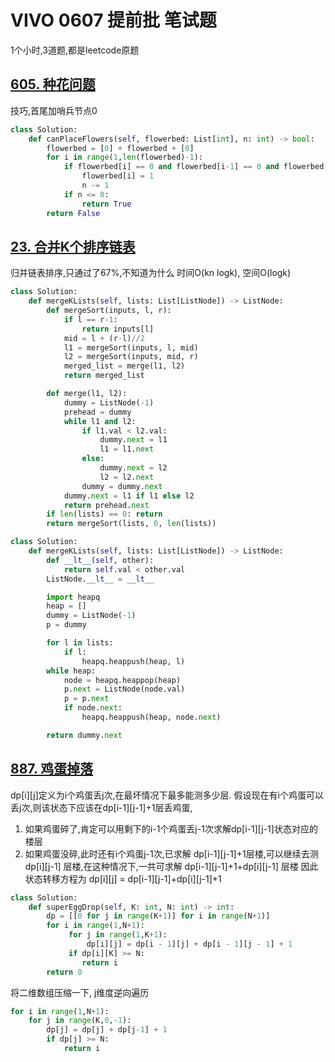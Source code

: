 # VIVO 0607 提前批 笔试题
1个小时,3道题,都是leetcode原题

## [605. 种花问题](https://leetcode-cn.com/problems/can-place-flowers/)
技巧,首尾加哨兵节点0
```python
class Solution:
    def canPlaceFlowers(self, flowerbed: List[int], n: int) -> bool:
        flowerbed = [0] + flowerbed + [0]
        for i in range(1,len(flowerbed)-1):
            if flowerbed[i] == 0 and flowerbed[i-1] == 0 and flowerbed[i+1] == 0:
                flowerbed[i] = 1
                n -= 1
            if n <= 0:
                return True
        return False
```

## [23. 合并K个排序链表](https://leetcode-cn.com/problems/merge-k-sorted-lists/)
归并链表排序,只通过了67%,不知道为什么
时间O(kn logk), 空间O(logk)
```python
class Solution:
    def mergeKLists(self, lists: List[ListNode]) -> ListNode:
        def mergeSort(inputs, l, r):
            if l == r-1:
                return inputs[l]
            mid = l + (r-l)//2
            l1 = mergeSort(inputs, l, mid)
            l2 = mergeSort(inputs, mid, r)
            merged_list = merge(l1, l2)
            return merged_list

        def merge(l1, l2):
            dummy = ListNode(-1)
            prehead = dummy
            while l1 and l2:
                if l1.val < l2.val:
                    dummy.next = l1
                    l1 = l1.next  
                else:
                    dummy.next = l2
                    l2 = l2.next
                dummy = dummy.next
            dummy.next = l1 if l1 else l2
            return prehead.next
        if len(lists) == 0: return
        return mergeSort(lists, 0, len(lists))
```
```python
class Solution:
    def mergeKLists(self, lists: List[ListNode]) -> ListNode:
        def __lt__(self, other):
            return self.val < other.val
        ListNode.__lt__ = __lt__

        import heapq
        heap = []
        dummy = ListNode(-1)
        p = dummy

        for l in lists:
            if l:
                heapq.heappush(heap, l)
        while heap:
            node = heapq.heappop(heap)
            p.next = ListNode(node.val)
            p = p.next
            if node.next:
                heapq.heappush(heap, node.next)

        return dummy.next
```
## [887. 鸡蛋掉落](https://leetcode-cn.com/problems/super-egg-drop/)
dp[i][j]定义为i个鸡蛋丢j次,在最坏情况下最多能测多少层.
假设现在有i个鸡蛋可以丢j次,则该状态下应该在dp[i-1][j-1]+1层丢鸡蛋,
1. 如果鸡蛋碎了,肯定可以用剩下的i-1个鸡蛋丢j-1次求解dp[i-1][j-1]状态对应的楼层
2. 如果鸡蛋没碎,此时还有i个鸡蛋j-1次,已求解 dp[i-1][j-1]+1层楼,可以继续去测 dp[i][j-1] 层楼,在这种情况下,一共可求解 dp[i-1][j-1]+1+dp[i][j-1] 层楼
因此状态转移方程为 dp[i][j] = dp[i-1][j-1]+dp[i][j-1]+1
```python
class Solution:
    def superEggDrop(self, K: int, N: int) -> int:
        dp = [[0 for j in range(K+1)] for i in range(N+1)]
        for i in range(1,N+1):
             for j in range(1,K+1):
                 dp[i][j] = dp[i - 1][j] + dp[i - 1][j - 1] + 1
             if dp[i][K] >= N:
                return i
        return 0
```
将二维数组压缩一下, j维度逆向遍历
```python
for i in range(1,N+1):
    for j in range(K,0,-1):
        dp[j] = dp[j] + dp[j-1] + 1
        if dp[j] >= N:
            return i
```
